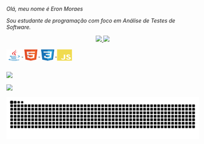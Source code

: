 *Olá, meu nome é Eron Moraes*

*Sou estudante de programação com foco em Análise de Testes de Software.*

<div align="center">
  <a href="https://github.com/eron-moraes">
  <img height="180em" src="https://github-readme-stats.vercel.app/api?username=eron-moraes&show_icons=true&theme=dracula&include_all_commits=true&count_private=true"/>
  <img height="180em" src="https://github-readme-stats.vercel.app/api/top-langs/?username=eron-moraes&layout=compact&langs_count=7&theme=dracula"/>
</div>

<div style="display: inline_block"><br>
  <img align="center" alt="eron-Java" height="30" width="40" src="https://raw.githubusercontent.com/devicons/devicon/master/icons/java/java-original.svg">
  <img align="center" alt="eron-HTML" height="30" width="40" src="https://raw.githubusercontent.com/devicons/devicon/master/icons/html5/html5-original.svg">
  <img align="center" alt="eron-CSS" height="30" width="40" src="https://raw.githubusercontent.com/devicons/devicon/master/icons/css3/css3-original.svg">
  <img align="center" alt="eron-Js" height="30" width="40" src="https://raw.githubusercontent.com/devicons/devicon/master/icons/javascript/javascript-plain.svg">
  

</div>

##

<div> 
  
  <a href="https://instagram.com/eron_moraes7" target="_blank"><img src="https://img.shields.io/badge/-Instagram-%23E4405F?style=for-the-badge&logo=instagram&logoColor=white" target="_blank"></a>
 	
  <a href="https://www.linkedin.com/in/eronmoraes7/" target="_blank"><img src="https://img.shields.io/badge/-LinkedIn-%230077B5?style=for-the-badge&logo=linkedin&logoColor=white" target="_blank"></a> 
  
  ![snake gif](https://github.com/eron-moraes/eron-moraes/blob/output/github-contribution-grid-snake.svg)

  
